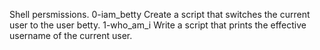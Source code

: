 Shell persmissions.
0-iam_betty Create a script that switches the current user to the user betty.
1-who_am_i Write a script that prints the effective username of the current user.
